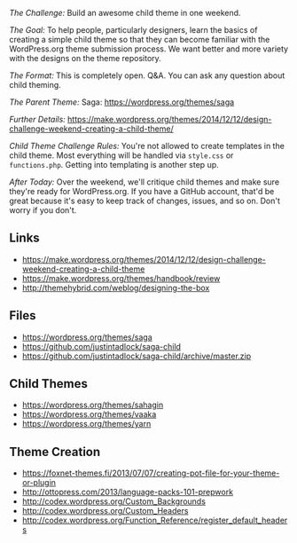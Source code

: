 *The Challenge:* Build an awesome child theme in one weekend.

*The Goal:* To help people, particularly designers, learn the basics of creating a simple child theme so that they can become familiar with the WordPress.org theme submission process.  We want better and more variety with the designs on the theme repository.

*The Format:* This is completely open.  Q&A.  You can ask any question about child theming.

*The Parent Theme:* Saga: https://wordpress.org/themes/saga 

*Further Details:* https://make.wordpress.org/themes/2014/12/12/design-challenge-weekend-creating-a-child-theme/

*Child Theme Challenge Rules:* You're not allowed to create templates in the child theme. Most everything will be handled via `style.css` or `functions.php`.  Getting into templating is another step up.

*After Today:* Over the weekend, we'll critique child themes and make sure they're ready for WordPress.org. If you have a GitHub account, that'd be great because it's easy to keep track of changes, issues, and so on.  Don't worry if you don't.

## Links

* https://make.wordpress.org/themes/2014/12/12/design-challenge-weekend-creating-a-child-theme
* https://make.wordpress.org/themes/handbook/review
* http://themehybrid.com/weblog/designing-the-box

## Files

* https://wordpress.org/themes/saga
* https://github.com/justintadlock/saga-child
* https://github.com/justintadlock/saga-child/archive/master.zip

## Child Themes

* https://wordpress.org/themes/sahagin
* https://wordpress.org/themes/vaaka
* https://wordpress.org/themes/yarn

## Theme Creation

* https://foxnet-themes.fi/2013/07/07/creating-pot-file-for-your-theme-or-plugin
* http://ottopress.com/2013/language-packs-101-prepwork
* http://codex.wordpress.org/Custom_Backgrounds
* http://codex.wordpress.org/Custom_Headers
* http://codex.wordpress.org/Function_Reference/register_default_headers